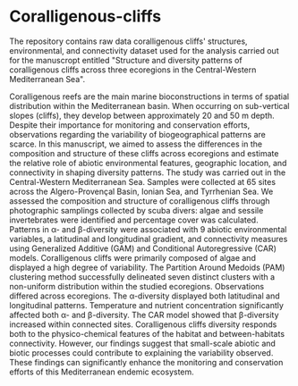 # Coralligenous-cliffs
The repository contains raw data coralligenous cliffs' structures, environmental, and connectivity dataset used for the analysis carried out for the manuscropt entitled "Structure and diversity patterns of coralligenous cliffs across three ecoregions in the Central-Western Mediterranean Sea".

Coralligenous reefs are the main marine bioconstructions in terms of spatial distribution within the Mediterranean basin. When occurring on sub-vertical slopes (cliffs), they develop between approximately 20 and 50 m depth. Despite their importance for monitoring and conservation efforts, observations regarding the variability of biogeographical patterns are scarce. In this manuscript, we aimed to assess the differences in the composition and structure of these cliffs across ecoregions and estimate the relative role of abiotic environmental features, geographic location, and connectivity in shaping diversity patterns.
The study was carried out in the Central-Western Mediterranean Sea. Samples were collected at 65 sites across the Algero-Provençal Basin, Ionian Sea, and Tyrrhenian Sea. We assessed the composition and structure of coralligenous cliffs through photographic samplings collected by scuba divers: algae and sessile invertebrates were identified and percentage cover was calculated. Patterns in α- and β-diversity were associated with 9 abiotic environmental variables, a latitudinal and longitudinal gradient, and connectivity measures using Generalized Additive (GAM) and Conditional Autoregressive (CAR) models. 
Coralligenous cliffs were primarily composed of algae and displayed a high degree of variability. The Partition Around Medoids (PAM) clustering method successfully delineated seven distinct clusters with a non-uniform distribution within the studied ecoregions. Observations differed across ecoregions. The α-diversity displayed both latitudinal and longitudinal patterns. Temperature and nutrient concentration significantly affected both α- and β-diversity. The CAR model showed that β-diversity increased within connected sites.
Coralligenous cliffs diversity responds both to the physico-chemical features of the habitat and between-habitats connectivity. However, our findings suggest that small-scale abiotic and biotic processes could contribute to explaining the variability observed. These findings can significantly enhance the monitoring and conservation efforts of this Mediterranean endemic ecosystem.
